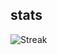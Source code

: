 

## stats

![Streak](https://github-readme-streak-stats.herokuapp.com/?user=cedricaf&theme=dark&hide_border=true)
